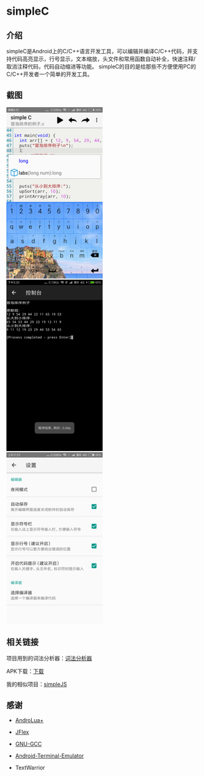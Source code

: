 # simpleC

## 介绍
simpleC是Android上的C/C++语言开发工具，可以编辑并编译C/C++代码，并支持代码高亮显示，行号显示，文本缩放，头文件和常用函数自动补全，快速注释/取消注释代码，代码自动缩进等功能。
simpleC的目的是给那些不方便使用PC的C/C++开发者一个简单的开发工具。

## 截图

<img src="/screenshot/editor.png" alt="编辑器" width="50%" height="50%" />

<img src="/screenshot/console.png" alt="控制台" width="50%" height="50%" />

<img src="/screenshot/setting.png" alt="设置" width="50%" height="50%" />

## 相关链接

项目用到的词法分析器：[词法分析器](https://github.com/luoyesiqiu/Lexer)

APK下载：[下载](https://www.coolapk.com/apk/166409)

我的相似项目：[simpleJS](https://github.com/luoyesiqiu/simpleJS)

## 感谢

* [AndroLua+](https://github.com/nirenr/AndroLua_pro)

* [JFlex](https://www.jflex.de)

* [GNU-GCC](http://gcc.gnu.org)

* [Android-Terminal-Emulator](https://github.com/jackpal/Android-Terminal-Emulator)

* TextWarrior

